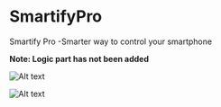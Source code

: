 # SmartifyPro
Smartify Pro -Smarter way to control your smartphone

**Note: Logic part has not been added**

![Alt text](/SmartifyPro/ScreenShots/white.png?raw=true "Light Theme")

![Alt text](/SmartifyPro/ScreenShots/main.png?raw=true "Dark Theme")

